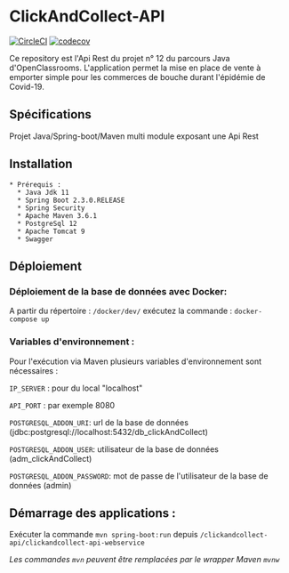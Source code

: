 # ClickAndCollect-API
[![CircleCI](https://circleci.com/gh/alainDuguine/ClickAndCollect-RestApi.svg?style=svg)](https://circleci.com/gh/alainDuguine/ClickAndCollect-RestApi)
[![codecov](https://codecov.io/gh/alainDuguine/ClickAndCollect-RestApi/branch/develop/graph/badge.svg)](https://codecov.io/gh/alainDuguine/ClickAndCollect-RestApi)

  Ce repository est l'Api Rest du projet n° 12 du parcours Java d'OpenClassrooms.
  L'application permet la mise en place de vente à emporter simple pour les commerces de bouche durant l'épidémie de Covid-19.
  
  ## Spécifications
  
  Projet Java/Spring-boot/Maven multi module exposant une Api Rest 
    
  ## Installation
  
    * Prérequis :
      * Java Jdk 11
      * Spring Boot 2.3.0.RELEASE
      * Spring Security
      * Apache Maven 3.6.1
      * PostgreSql 12
      * Apache Tomcat 9
      * Swagger
  
  ## Déploiement
  
  ### Déploiement de la base de données avec Docker:
    
   A partir du répertoire : ```/docker/dev/``` 
   exécutez la commande : ```docker-compose up```
  
  ### Variables d'environnement :
    
   Pour l'exécution via Maven plusieurs variables d'environnement sont nécessaires :
      
   ```IP_SERVER``` : pour du local "localhost"    
     
   ```API_PORT``` : par exemple 8080
     
   ```POSTGRESQL_ADDON_URI```: url de la base de données (jdbc:postgresql://localhost:5432/db_clickAndCollect)
   
   ```POSTGRESQL_ADDON_USER```: utilisateur de la base de données (adm_clickAndCollect)
     
   ```POSTGRESQL_ADDON_PASSWORD```: mot de passe de l'utilisateur de la base de données (admin)
   
  ## Démarrage des applications :
          
   Exécuter la commande ```mvn spring-boot:run``` depuis ```/clickandcollect-api/clickandcollect-api-webservice```
         
   *Les commandes ```mvn``` peuvent être remplacées par le wrapper Maven ```mvnw```*
